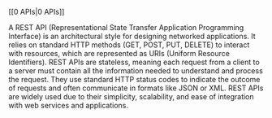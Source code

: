 [[0 APIs|0 APIs]]

A REST API (Representational State Transfer Application Programming Interface) is an architectural style for designing networked applications. It relies on standard HTTP methods (GET, POST, PUT, DELETE) to interact with resources, which are represented as URIs (Uniform Resource Identifiers). REST APIs are stateless, meaning each request from a client to a server must contain all the information needed to understand and process the request. They use standard HTTP status codes to indicate the outcome of requests and often communicate in formats like JSON or XML. REST APIs are widely used due to their simplicity, scalability, and ease of integration with web services and applications.
